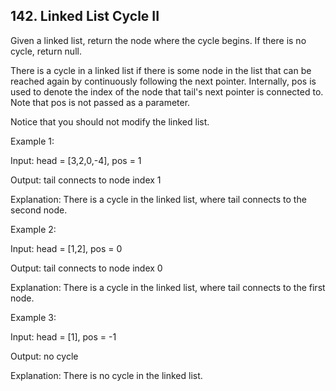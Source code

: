 ## 142. Linked List Cycle II

Given a linked list, return the node where the cycle begins. If there is no cycle, return null.

There is a cycle in a linked list if there is some node in the list that can be reached again by continuously following the next pointer. Internally, pos is used to denote the index of the node that tail's next pointer is connected to. Note that pos is not passed as a parameter.

Notice that you should not modify the linked list.

 

Example 1:

Input: head = [3,2,0,-4], pos = 1

Output: tail connects to node index 1

Explanation: There is a cycle in the linked list, where tail connects to the second node.

Example 2:

Input: head = [1,2], pos = 0

Output: tail connects to node index 0

Explanation: There is a cycle in the linked list, where tail connects to the first node.

Example 3:

Input: head = [1], pos = -1

Output: no cycle

Explanation: There is no cycle in the linked list.
